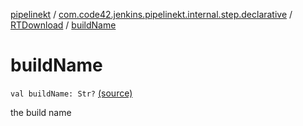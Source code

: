 [pipelinekt](../../index.md) / [com.code42.jenkins.pipelinekt.internal.step.declarative](../index.md) / [RTDownload](index.md) / [buildName](./build-name.md)

# buildName

`val buildName: Str?` [(source)](https://github.com/code42/pipelinekt/tree/master/internal/src/main/kotlin/com/code42/jenkins/pipelinekt/internal/step/declarative/RTDownload.kt#L23)

the build name

